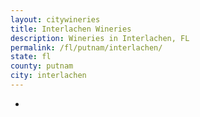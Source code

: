 ```yaml
---
layout: citywineries
title: Interlachen Wineries
description: Wineries in Interlachen, FL
permalink: /fl/putnam/interlachen/
state: fl
county: putnam
city: interlachen
---
```

-
